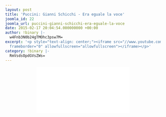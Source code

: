 ```yaml
---
layout: post
title: 'Puccini: Gianni Schicchi - Era eguale la voce'
joomla_id: 22
joomla_url: puccini-gianni-schicchi-era-eguale-la-voce
date: 2015-02-17 20:04:54.000000000 +00:00
author: !binary |-
  w4Fnb3N0b24gTMOhc3psw7M=
excerpt: '<p style="text-align: center;"><iframe src="//www.youtube.com/embed/WIBy2npmfaY"
  frameborder="0" allowfullscreen="allowfullscreen"></iframe></p>'
category: !binary |-
  RmVsdsOpdGVsZWs=
---
```

<p style="text-align: center;"><iframe src="//www.youtube.com/embed/WIBy2npmfaY" frameborder="0" allowfullscreen="allowfullscreen"></iframe></p>
